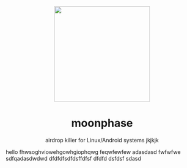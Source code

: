 <div align="center">
  
<img src="https://github.com/user-attachments/assets/e154ef27-3241-4893-9495-0affb891ca14" height="250px" />

# moonphase
airdrop killer for Linux/Android systems
jkjkjk
</div>
hello
fhwsoghviowehgowhgiophqwg
feqwfewfew
adasdasd
fwfwfwe
sdfqadasdwdwd
dfdfdfsdfdsffdfsf
dfdfd
dsfdsf
sdasd
